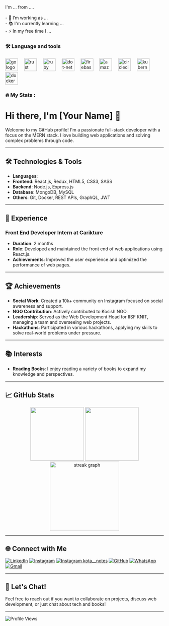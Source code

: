 

###

<p align="left">I'm ... from ....<br><br>- 🔭 I’m working as ...<br>- 📚 I'm currently learning ...<br>- ⚡ In my free time I ...</p>

###

<h3 align="left">🛠 Language and tools</h3>

###

<div align="left">
  <img src="https://cdn.jsdelivr.net/gh/devicons/devicon/icons/go/go-original-wordmark.svg" height="40" alt="go logo"  />
  <img width="12" />
  <img src="https://cdn.jsdelivr.net/gh/devicons/devicon/icons/rust/rust-plain.svg" height="40" alt="rust logo"  />
  <img width="12" />
  <img src="https://cdn.jsdelivr.net/gh/devicons/devicon/icons/ruby/ruby-plain-wordmark.svg" height="40" alt="ruby logo"  />
  <img width="12" />
  <img src="https://cdn.jsdelivr.net/gh/devicons/devicon/icons/dot-net/dot-net-plain-wordmark.svg" height="40" alt="dot-net logo"  />
  <img width="12" />
  <img src="https://cdn.jsdelivr.net/gh/devicons/devicon/icons/firebase/firebase-plain-wordmark.svg" height="40" alt="firebase logo"  />
  <img width="12" />
  <img src="https://cdn.jsdelivr.net/gh/devicons/devicon/icons/amazonwebservices/amazonwebservices-original.svg" height="40" alt="amazonwebservices logo"  />
  <img width="12" />
  <img src="https://cdn.jsdelivr.net/gh/devicons/devicon/icons/circleci/circleci-plain.svg" height="40" alt="circleci logo"  />
  <img width="12" />
  <img src="https://cdn.jsdelivr.net/gh/devicons/devicon/icons/kubernetes/kubernetes-plain.svg" height="40" alt="kubernetes logo"  />
  <img width="12" />
  <img src="https://cdn.jsdelivr.net/gh/devicons/devicon/icons/docker/docker-plain-wordmark.svg" height="40" alt="docker logo"  />
</div>

###

<h3 align="left">🔥   My Stats :</h3>

###



###


# Hi there, I'm [Your Name] 👋

Welcome to my GitHub profile! I'm a passionate full-stack developer with a focus on the MERN stack. I love building web applications and solving complex problems through code.

---

## 🛠️ Technologies & Tools

- **Languages**: <br>
- **Frontend**: React.js, Redux, HTML5, CSS3, SASS
- **Backend**: Node.js, Express.js
- **Database**: MongoDB, MySQL
- **Others**: Git, Docker, REST APIs, GraphQL, JWT

---

## 🌟 Experience

### Front End Developer Intern at Carikture
- **Duration**: 2 months
- **Role**: Developed and maintained the front end of web applications using React.js.
- **Achievements**: Improved the user experience and optimized the performance of web pages.

---

## 🏆 Achievements

- **Social Work**: Created a 10k+ community on Instagram focused on social awareness and support.
- **NGO Contribution**: Actively contributed to Kosish NGO.
- **Leadership**: Served as the Web Development Head for IISF KNIT, managing a team and overseeing web projects.
- **Hackathons**: Participated in various hackathons, applying my skills to solve real-world problems under pressure.

---

## 📚 Interests

- **Reading Books**: I enjoy reading a variety of books to expand my knowledge and perspectives.

---

<!--  ## 📈 GitHub Stats

![Your GitHub stats](https://github-readme-stats.vercel.app/api?username=nikita-agrawal52&show_icons=true&theme=radical)
![Top Languages](https://github-readme-stats.vercel.app/api/top-langs/?username=nikita-agrawal52&layout=compact&theme=radical)

---
-->

## 📈 GitHub Stats

<div align="center">
  <img src="https://github-readme-stats.vercel.app/api?username=nikita-agrawal52&show_icons=true&theme=radical" height="170"/>
  <img src="https://github-readme-stats.vercel.app/api/top-langs/?username=nikita-agrawal52&layout=compact&theme=radical" height="170"/>
</div>
<div align="center">
  <img src="https://streak-stats.demolab.com?user=nikita-agrawal52&locale=en&mode=daily&theme=dark&hide_border=false&border_radius=5&order=3" height="220" alt="streak graph"  />
</div>

---


## 🌐 Connect with Me

[![LinkedIn](https://img.shields.io/badge/LinkedIn-blue?style=for-the-badge&logo=linkedin)](https://www.linkedin.com/in/nikita-agrawal-b7396a208)
[![Instagram](https://img.shields.io/badge/Instagram-pink?style=for-the-badge&logo=instagram)](https://www.instagram.com/nikitaagrawal52)
[![Instagram kota__notes](https://img.shields.io/badge/Instagram-pink?style=for-the-badge&logo=instagram)](https://www.instagram.com/kota__notes)
[![GitHub](https://img.shields.io/badge/GitHub-black?style=for-the-badge&logo=github)](https://github.com/nikita-agrawal52)
[![WhatsApp](https://img.shields.io/badge/WhatsApp-green?style=for-the-badge&logo=whatsapp)](https://wa.me/+919129744773)
[![Gmail](https://img.shields.io/badge/Gmail-red?style=for-the-badge&logo=gmail)](mailto:nikiagrawalllg@gmail.com)

---

## 💬 Let's Chat!

Feel free to reach out if you want to collaborate on projects, discuss web development, or just chat about tech and books!

---

![Profile Views](https://komarev.com/ghpvc/?username=nikita-agrawal52&color=brightgreen)

